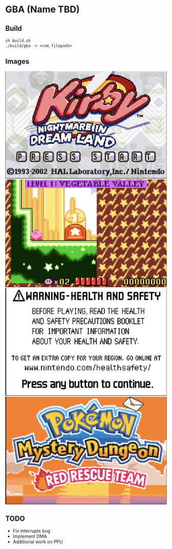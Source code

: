 # GBA (Name TBD)

## Build
```
sh build.sh
./build/gba -r <rom_filepath>
```

## Images

![Kirby1](images/kirby1.png)
![Kirby2](images/kirby2.png)
![Pmd1](images/pmd1.png)
![Pmd2](images/pmd2.png)

## TODO
- Fix interrupts bug
- Implement DMA
- Additional work on PPU